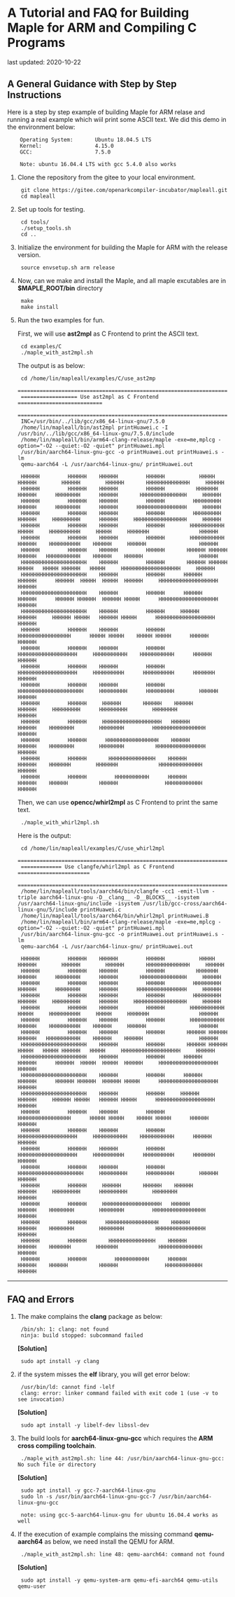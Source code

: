 # A Tutorial and FAQ for Building Maple for ARM and Compiling C Programs
last updated: 2020-10-22

## A General Guidance with Step by Step Instructions
Here is a step by step example of building Maple for ARM relase and running a real example which wiil print some ASCII text. We did this demo in the environment below:

        Operating System:       Ubuntu 18.04.5 LTS
        Kernel:                 4.15.0
        GCC:                    7.5.0

        Note: ubuntu 16.04.4 LTS with gcc 5.4.0 also works

1. Clone the repository from the gitee to your local environment.

        git clone https://gitee.com/openarkcompiler-incubator/mapleall.git
        cd mapleall

2. Set up tools for testing.

        cd tools/
        ./setup_tools.sh
        cd ..

3. Initialize the environment for building the Maple for ARM with the release version.

        source envsetup.sh arm release

4. Now, can we make and install the Maple, and all maple excutables are in **$MAPLE_ROOT/bin** directory

        make
        make install

5. Run the two examples for fun.

    First, we will use **ast2mpl** as C Frontend to print the ASCII text.

        cd examples/C
        ./maple_with_ast2mpl.sh

    The output is as below:

        cd /home/lin/mapleall/examples/C/use_ast2mp
        ========================================================================
        ================== Use ast2mpl as C Frontend ===========================
        ========================================================================
        INC=/usr/bin/../lib/gcc/x86_64-linux-gnu/7.5.0
        /home/lin/mapleall/bin/ast2mpl printHuawei.c -I /usr/bin/../lib/gcc/x86_64-linux-gnu/7.5.0/include
        /home/lin/mapleall/bin/arm64-clang-release/maple -exe=me,mplcg -option="-O2 --quiet:-O2 -quiet" printHuawei.mpl
        /usr/bin/aarch64-linux-gnu-gcc -o printHuawei.out printHuawei.s -lm
        qemu-aarch64 -L /usr/aarch64-linux-gnu/ printHuawei.out

        HHHHHH         HHHHHH    HHHHHH         HHHHHH           HHHHH        HHHHHH        HHHHHH        HHHHHH       HHHHHHHHHHHHHH     HHHHHH
        HHHHHH         HHHHHH    HHHHHH         HHHHHH          HHHHHHH        HHHHHH      HHHHHHHH      HHHHHH       HHHHHHHHHHHHHHH     HHHHHH
        HHHHHH         HHHHHH    HHHHHH         HHHHHH         HHHHHHHHH       HHHHHH      HHHHHHHH      HHHHHH      HHHHHHHHHHHHHHHH     HHHHHH
        HHHHHH         HHHHHH    HHHHHH         HHHHHH         HHHHHHHHH       HHHHHH     HHHHHHHHH      HHHHHH     HHHHHHHHHHHHHHHHH     HHHHHH
        HHHHHH         HHHHHH    HHHHHH         HHHHHH        HHHHHHHHHHH       HHHHH     HHHHHHHHHH     HHHHH     HHHHHHH                HHHHHH
        HHHHHH         HHHHHH    HHHHHH         HHHHHH        HHHHHHHHHHH       HHHHHH    HHHHHHHHHH    HHHHHH     HHHHHH                 HHHHHH
        HHHHHH         HHHHHH    HHHHHH         HHHHHH       HHHHHH HHHHHH      HHHHHH   HHHHHHHHHHH    HHHHHH    HHHHHH                  HHHHHH
        HHHHHHHHHHHHHHHHHHHHH    HHHHHH         HHHHHH       HHHHHH HHHHHH       HHHHH   HHHHH HHHHHH   HHHHH     HHHHHHHHHHHHHHHHHHH     HHHHHH
        HHHHHHHHHHHHHHHHHHHHH    HHHHHH         HHHHHH      HHHHHH   HHHHHH      HHHHHH  HHHHH  HHHHH  HHHHHH     HHHHHHHHHHHHHHHHHHH     HHHHHH
        HHHHHHHHHHHHHHHHHHHHH    HHHHHH         HHHHHH      HHHHHH   HHHHHH      HHHHHH HHHHHH  HHHHHH HHHHH      HHHHHHHHHHHHHHHHHHH     HHHHHH
        HHHHHHHHHHHHHHHHHHHHH    HHHHHH         HHHHHH     HHHHHH     HHHHHH     HHHHHH HHHHH   HHHHHH HHHHH      HHHHHHHHHHHHHHHHHHH     HHHHHH
        HHHHHH         HHHHHH    HHHHHH         HHHHHH     HHHHHHHHHHHHHHHHH      HHHHH HHHHH    HHHHH HHHHH      HHHHHH                  HHHHHH
        HHHHHH         HHHHHH    HHHHHH         HHHHHH    HHHHHHHHHHHHHHHHHHH     HHHHHHHHHHH    HHHHHHHHHHH      HHHHHH                  HHHHHH
        HHHHHH         HHHHHH    HHHHHH         HHHHHH    HHHHHHHHHHHHHHHHHHH     HHHHHHHHHH      HHHHHHHHHH      HHHHHHH                 HHHHHH
        HHHHHH         HHHHHH    HHHHHH         HHHHHH   HHHHHHHHHHHHHHHHHHHHH     HHHHHHHHH      HHHHHHHHH        HHHHHH                 HHHHHH
        HHHHHH         HHHHHH     HHHHHH       HHHHHH    HHHHHH         HHHHHH     HHHHHHHHH      HHHHHHHHH        HHHHHHHH               HHHHHH
        HHHHHH         HHHHHH     HHHHHHHHHHHHHHHHHHH   HHHHHH           HHHHHH    HHHHHHHH        HHHHHHHH         HHHHHHHHHHHHHHHHH     HHHHHH
        HHHHHH         HHHHHH      HHHHHHHHHHHHHHHHH    HHHHHH           HHHHHH    HHHHHHHH        HHHHHHHH          HHHHHHHHHHHHHHHH     HHHHHH
        HHHHHH         HHHHHH       HHHHHHHHHHHHHHH    HHHHHH             HHHHHH    HHHHHHH        HHHHHHH             HHHHHHHHHHHHHH     HHHHHH
        HHHHHH         HHHHHH         HHHHHHHHHHH      HHHHHH             HHHHHH    HHHHHH          HHHHHH               HHHHHHHHHHHH     HHHHHH


    Then, we can use **opencc/whirl2mpl** as C Frontend to print the same text.

        ./maple_with_whirl2mpl.sh

    Here is the output:

        cd /home/lin/mapleall/examples/C/use_whirl2mpl
        ========================================================================
        ============= Use clangfe/whirl2mpl as C Frontend =======================
        ========================================================================
        /home/lin/mapleall/tools/aarch64/bin/clangfe -cc1 -emit-llvm -triple aarch64-linux-gnu -D__clang__ -D__BLOCKS__ -isystem /usr/aarch64-linux-gnu/include -isystem /usr/lib/gcc-cross/aarch64-linux-gnu/5/include printHuawei.c
        /home/lin/mapleall/tools/aarch64/bin/whirl2mpl printHuawei.B
        /home/lin/mapleall/bin/arm64-clang-release/maple -exe=me,mplcg -option="-O2 --quiet:-O2 -quiet" printHuawei.mpl
        /usr/bin/aarch64-linux-gnu-gcc -o printHuawei.out printHuawei.s -lm
        qemu-aarch64 -L /usr/aarch64-linux-gnu/ printHuawei.out

        HHHHHH         HHHHHH    HHHHHH         HHHHHH           HHHHH        HHHHHH        HHHHHH        HHHHHH       HHHHHHHHHHHHHH     HHHHHH
        HHHHHH         HHHHHH    HHHHHH         HHHHHH          HHHHHHH        HHHHHH      HHHHHHHH      HHHHHH       HHHHHHHHHHHHHHH     HHHHHH
        HHHHHH         HHHHHH    HHHHHH         HHHHHH         HHHHHHHHH       HHHHHH      HHHHHHHH      HHHHHH      HHHHHHHHHHHHHHHH     HHHHHH
        HHHHHH         HHHHHH    HHHHHH         HHHHHH         HHHHHHHHH       HHHHHH     HHHHHHHHH      HHHHHH     HHHHHHHHHHHHHHHHH     HHHHHH
        HHHHHH         HHHHHH    HHHHHH         HHHHHH        HHHHHHHHHHH       HHHHH     HHHHHHHHHH     HHHHH     HHHHHHH                HHHHHH
        HHHHHH         HHHHHH    HHHHHH         HHHHHH        HHHHHHHHHHH       HHHHHH    HHHHHHHHHH    HHHHHH     HHHHHH                 HHHHHH
        HHHHHH         HHHHHH    HHHHHH         HHHHHH       HHHHHH HHHHHH      HHHHHH   HHHHHHHHHHH    HHHHHH    HHHHHH                  HHHHHH
        HHHHHHHHHHHHHHHHHHHHH    HHHHHH         HHHHHH       HHHHHH HHHHHH       HHHHH   HHHHH HHHHHH   HHHHH     HHHHHHHHHHHHHHHHHHH     HHHHHH
        HHHHHHHHHHHHHHHHHHHHH    HHHHHH         HHHHHH      HHHHHH   HHHHHH      HHHHHH  HHHHH  HHHHH  HHHHHH     HHHHHHHHHHHHHHHHHHH     HHHHHH
        HHHHHHHHHHHHHHHHHHHHH    HHHHHH         HHHHHH      HHHHHH   HHHHHH      HHHHHH HHHHHH  HHHHHH HHHHH      HHHHHHHHHHHHHHHHHHH     HHHHHH
        HHHHHHHHHHHHHHHHHHHHH    HHHHHH         HHHHHH     HHHHHH     HHHHHH     HHHHHH HHHHH   HHHHHH HHHHH      HHHHHHHHHHHHHHHHHHH     HHHHHH
        HHHHHH         HHHHHH    HHHHHH         HHHHHH     HHHHHHHHHHHHHHHHH      HHHHH HHHHH    HHHHH HHHHH      HHHHHH                  HHHHHH
        HHHHHH         HHHHHH    HHHHHH         HHHHHH    HHHHHHHHHHHHHHHHHHH     HHHHHHHHHHH    HHHHHHHHHHH      HHHHHH                  HHHHHH
        HHHHHH         HHHHHH    HHHHHH         HHHHHH    HHHHHHHHHHHHHHHHHHH     HHHHHHHHHH      HHHHHHHHHH      HHHHHHH                 HHHHHH
        HHHHHH         HHHHHH    HHHHHH         HHHHHH   HHHHHHHHHHHHHHHHHHHHH     HHHHHHHHH      HHHHHHHHH        HHHHHH                 HHHHHH
        HHHHHH         HHHHHH     HHHHHH       HHHHHH    HHHHHH         HHHHHH     HHHHHHHHH      HHHHHHHHH        HHHHHHHH               HHHHHH
        HHHHHH         HHHHHH     HHHHHHHHHHHHHHHHHHH   HHHHHH           HHHHHH    HHHHHHHH        HHHHHHHH         HHHHHHHHHHHHHHHHH     HHHHHH
        HHHHHH         HHHHHH      HHHHHHHHHHHHHHHHH    HHHHHH           HHHHHH    HHHHHHHH        HHHHHHHH          HHHHHHHHHHHHHHHH     HHHHHH
        HHHHHH         HHHHHH       HHHHHHHHHHHHHHH    HHHHHH             HHHHHH    HHHHHHH        HHHHHHH             HHHHHHHHHHHHHH     HHHHHH
        HHHHHH         HHHHHH         HHHHHHHHHHH      HHHHHH             HHHHHH    HHHHHH          HHHHHH               HHHHHHHHHHHH     HHHHHH


***

## FAQ and Errors
1. The make complains the **clang** package as below:

        /bin/sh: 1: clang: not found
        ninja: build stopped: subcommand failed

    **[Solution]**

        sudo apt install -y clang


2. if the system misses the **elf** library, you will get error below:

        /usr/bin/ld: cannot find -lelf
        clang: error: linker command failed with exit code 1 (use -v to see invocation)

    **[Solution]**

        sudo apt install -y libelf-dev libssl-dev

3. The build lools for **aarch64-linux-gnu-gcc** which requires the **ARM cross compiling toolchain**.

        ./maple_with_ast2mpl.sh: line 44: /usr/bin/aarch64-linux-gnu-gcc: No such file or directory

    **[Solution]**

        sudo apt install -y gcc-7-aarch64-linux-gnu
        sudo ln -s /usr/bin/aarch64-linux-gnu-gcc-7 /usr/bin/aarch64-linux-gnu-gcc

        note: using gcc-5-aarch64-linux-gnu for ubuntu 16.04.4 works as well

4. If the execution of example complains the missing command **qemu-aarch64** as below, we need install the QEMU for ARM.

        ./maple_with_ast2mpl.sh: line 48: qemu-aarch64: command not found

    **[Solution]**

        sudo apt install -y qemu-system-arm qemu-efi-aarch64 qemu-utils qemu-user
